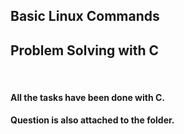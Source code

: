 <!DOCTYPE html>
<html>
<body>
<h2>Basic Linux Commands</h2>
<h2>Problem Solving with C</h2>
<br>
<h4>All the tasks have been done with C.</h4>
<h4>Question is also attached to the folder.</h4>
</body>
</html>

